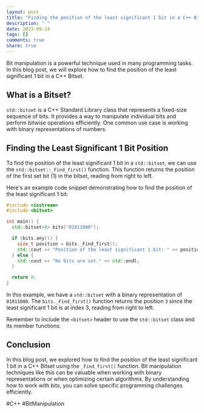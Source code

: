 ```yaml
---
layout: post
title: "Finding the position of the least significant 1 bit in a C++ Bitset"
description: " "
date: 2023-09-24
tags: []
comments: true
share: true
---
```


Bit manipulation is a powerful technique used in many programming tasks. In this blog post, we will explore how to find the position of the least significant 1 bit in a C++ Bitset. 

## What is a Bitset?

`std::bitset` is a C++ Standard Library class that represents a fixed-size sequence of bits. It provides a way to manipulate individual bits and perform bitwise operations efficiently. One common use case is working with binary representations of numbers.

## Finding the Least Significant 1 Bit Position

To find the position of the least significant 1 bit in a `std::bitset`, we can use the `std::bitset::_Find_first()` function. This function returns the position of the first set bit (1) in the bitset, reading from right to left.

Here's an example code snippet demonstrating how to find the position of the least significant 1 bit:

```cpp
#include <iostream>
#include <bitset>

int main() {
  std::bitset<8> bits("01011000");

  if (bits.any()) {
    size_t position = bits._Find_first();
    std::cout << "Position of the least significant 1 bit: " << position << std::endl;
  } else {
    std::cout << "No bits are set." << std::endl;
  }

  return 0;
}
```

In this example, we have a `std::bitset` with a binary representation of `01011000`. The `bits._Find_first()` function returns the position `3` since the least significant 1 bit is at index 3, reading from right to left.

Remember to include the `<bitset>` header to use the `std::bitset` class and its member functions.

## Conclusion

In this blog post, we explored how to find the position of the least significant 1 bit in a C++ Bitset using the `_Find_first()` function. Bit manipulation techniques like this can be valuable when working with binary representations or when optimizing certain algorithms. By understanding how to work with bits, you can solve specific programming challenges efficiently.

#C++ #BitManipulation